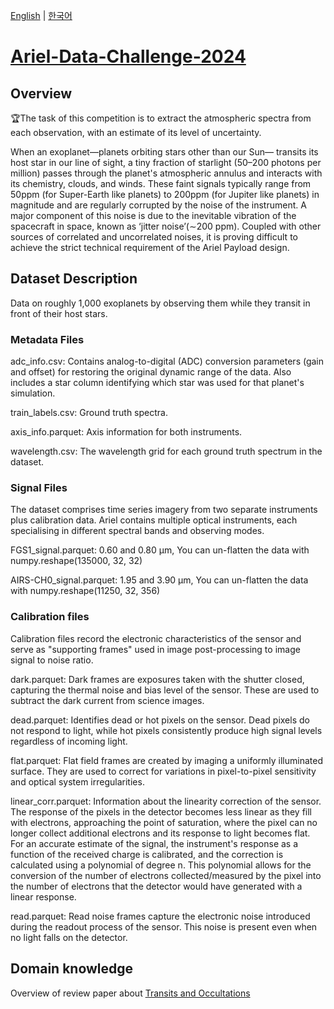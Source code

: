 [English](README.md) | [한국어](README.ko.md)

# [Ariel-Data-Challenge-2024](https://www.kaggle.com/competitions/ariel-data-challenge-2024/overview)
## Overview
🏆The task of this competition is to extract the atmospheric spectra from each observation, with an estimate of its level of uncertainty.

When an exoplanet—planets orbiting stars other than our Sun— transits its host star in our line of sight, a tiny fraction of starlight (50–200 photons per million) passes through the planet's atmospheric annulus and interacts with its chemistry, clouds, and winds. These faint signals typically range from 50ppm (for Super-Earth like planets) to 200ppm (for Jupiter like planets) in magnitude and are regularly corrupted by the noise of the instrument. A major component of this noise is due to the inevitable vibration of the spacecraft in space, known as ‘jitter noise’(∼200 ppm). Coupled with other sources of correlated and uncorrelated noises, it is proving difficult to achieve the strict technical requirement of the Ariel Payload design.

## Dataset Description
Data on roughly 1,000 exoplanets by observing them while they transit in front of their host stars.

### Metadata Files
adc_info.csv: Contains analog-to-digital (ADC) conversion parameters (gain and offset) for restoring the original dynamic range of the data. Also includes a star column identifying which star was used for that planet's simulation.      

train_labels.csv: Ground truth spectra.      

axis_info.parquet: Axis information for both instruments.      

wavelength.csv: The wavelength grid for each ground truth spectrum in the dataset.     

### Signal Files
The dataset comprises time series imagery from two separate instruments plus calibration data. Ariel contains multiple optical instruments, each specialising in different spectral bands and observing modes. 

FGS1_signal.parquet: 0.60 and 0.80 µm, You can un-flatten the data with numpy.reshape(135000, 32, 32)     

AIRS-CH0_signal.parquet: 1.95 and 3.90 µm, You can un-flatten the data with numpy.reshape(11250, 32, 356)     

### Calibration files
Calibration files record the electronic characteristics of the sensor and serve as "supporting frames" used in image post-processing to image signal to noise ratio.     

dark.parquet: Dark frames are exposures taken with the shutter closed, capturing the thermal noise and bias level of the sensor. These are used to subtract the dark current from science images.     

dead.parquet: Identifies dead or hot pixels on the sensor. Dead pixels do not respond to light, while hot pixels consistently produce high signal levels regardless of incoming light.     

flat.parquet: Flat field frames are created by imaging a uniformly illuminated surface. They are used to correct for variations in pixel-to-pixel sensitivity and optical system irregularities.     

linear_corr.parquet: Information about the linearity correction of the sensor. The response of the pixels in the detector becomes less linear as they fill with electrons, approaching the point of saturation, where the pixel can no longer collect additional electrons and its response to light becomes flat. For an accurate estimate of the signal, the instrument's response as a function of the received charge is calibrated, and the correction is calculated using a polynomial of degree n. This polynomial allows for the conversion of the number of electrons collected/measured by the pixel into the number of electrons that the detector would have generated with a linear response.     

read.parquet: Read noise frames capture the electronic noise introduced during the readout process of the sensor. This noise is present even when no light falls on the detector.

## Domain knowledge
Overview of review paper about [Transits and Occultations](https://opaque-sword-c15.notion.site/Transit-Occeltation-review-paper-overview-213d57682fa24748a886c6df2d5edc04?pvs=4)
